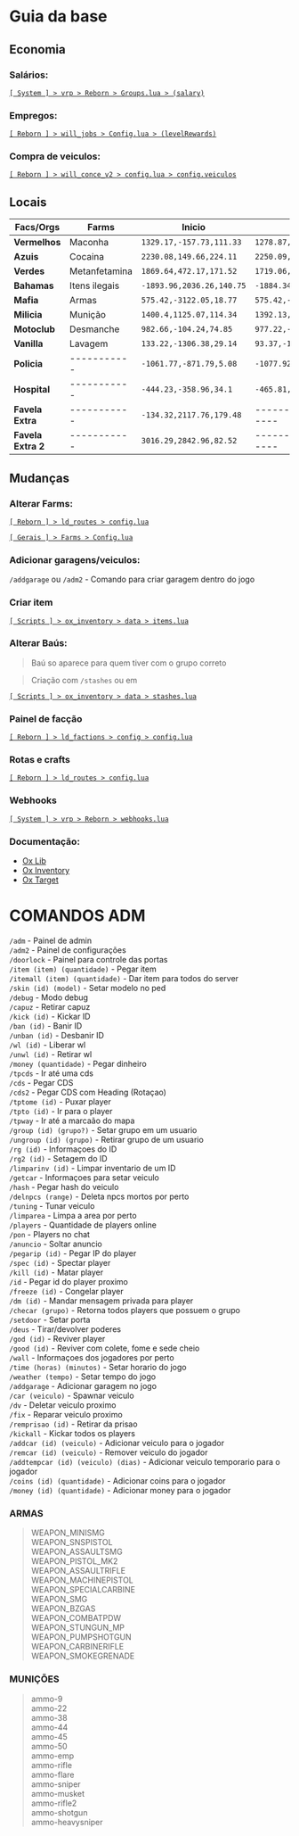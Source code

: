 # Guia da base

## Economia

### Salários:

[`[ System ] > vrp > Reborn > Groups.lua > (salary)`](./[%20System%20]/vrp/Reborn/Groups.lua)

### Empregos:

[`[ Reborn ] > will_jobs > Config.lua > (levelRewards)`](./[%20Reborn%20]/will_jobs/Config.lua)

### Compra de veiculos:

[`[ Reborn ] > will_conce_v2 > config.lua > config.veiculos`](./[%20Reborn%20]/will_conce_v2/config.lua)

## Locais

| Facs/Orgs          | Farms         | Inicio                    | Baus                      | Farm Loc                  |
| ------------------ | ------------- | ------------------------- | ------------------------- | ------------------------- |
| **Vermelhos**      | Maconha       | `1329.17,-157.73,111.33`  | `1278.87,-195.74,105.08`  | `99.78,6344.38,31.38`     |
| **Azuis**          | Cocaina       | `2230.08,149.66,224.11`   | `2250.09,51.49,251.42`    | `-1105.13,4952.35,218.65` |
| **Verdes**         | Metanfetamina | `1869.64,472.17,171.52`   | `1719.06,396.15,245.27`   | `1493.17,6390.24,21.26`   |
| **Bahamas**        | Itens ilegais | `-1893.96,2036.26,140.75` | `-1884.34,2069.89,145.58` | `-1855.11,2056.79,135.46` |
| **Mafia**          | Armas         | `575.42,-3122.05,18.77`   | `575.42,-3122.05,18.77`   | `591.47,-3273.54,6.07`    |
| **Milicia**        | Munição       | `1400.4,1125.07,114.34`   | `1392.13,1134.07,109.75`  | `1405.88,1137.7,109.75`   |
| **Motoclub**       | Desmanche     | `982.66,-104.24,74.85`    | `977.22,-104.03,74.85`    | `474.78,-1308.48,29.2`    |
| **Vanilla**        | Lavagem       | `133.22,-1306.38,29.14`   | `93.37,-1291.34,29.27`    | `110.8,-1297.14,29.27`    |
| **Policia**        | -----------   | `-1061.77,-871.79,5.08`   | `-1077.92,-815.81,11.04`  | ----------------------    |
| **Hospital**       | -----------   | `-444.23,-358.96,34.1`    | `-465.81,-293.78,34.92`   | ----------------------    |
| **Favela Extra**   | -----------   | `-134.32,2117.76,179.48`  | ----------------------    | ----------------------    |
| **Favela Extra 2** | -----------   | `3016.29,2842.96,82.52`   | ----------------------    | ----------------------    |

## Mudanças

### Alterar Farms:

[`[ Reborn ] > ld_routes > config.lua`](./[%20Reborn%20]/ld_routes/config.lua)

[`[ Gerais ] > Farms > Config.lua`](./[%20Gerais%20]/Farms/Config.lua)

### Adicionar garagens/veiculos:

`/addgarage` ou `/adm2` - Comando para criar garagem dentro do jogo

### Criar item

[`[ Scripts ] > ox_inventory > data > items.lua`](./[%20Scripts%20]/ox_inventory/data/items.lua)

### Alterar Baús:

> Baú so aparece para quem tiver com o grupo correto

> Criação com `/stashes` ou em

[`[ Scripts ] > ox_inventory > data > stashes.lua`](./[%20Scripts%20]/ox_inventory/data/stashes.lua)

### Painel de facção

[`[ Reborn ] > ld_factions > config > config.lua`](./[%20Reborn%20]/ld_factions/config/config.lua)

### Rotas e crafts

[`[ Reborn ] > ld_routes > config.lua`](./[%20Reborn%20]/ld_routes/config.lua)

### Webhooks

[`[ System ] > vrp > Reborn > webhooks.lua`](./[%20System%20]/vrp/Reborn/webhooks.lua)

### Documentação:

- [Ox Lib](https://overextended.dev/ox_lib)
- [Ox Inventory](https://overextended.dev/ox_inventory)
- [Ox Target](https://overextended.dev/ox_target)

# COMANDOS ADM

`/adm` - Painel de admin <br>
`/adm2` - Painel de configurações <br>
`/doorlock` - Painel para controle das portas <br>
`/item (item) (quantidade)` - Pegar item <br>
`/itemall (item) (quantidade)` - Dar item para todos do server <br>
`/skin (id) (model)` - Setar modelo no ped <br>
`/debug` - Modo debug <br>
`/capuz` - Retirar capuz <br>
`/kick (id)` - Kickar ID <br>
`/ban (id)` - Banir ID <br>
`/unban (id)` - Desbanir ID <br>
`/wl (id)` - Liberar wl <br>
`/unwl (id)` - Retirar wl <br>
`/money (quantidade)` - Pegar dinheiro <br>
`/tpcds` - Ir até uma cds <br>
`/cds` - Pegar CDS <br>
`/cds2` - Pegar CDS com Heading (Rotaçao) <br>
`/tptome (id)` - Puxar player <br>
`/tpto (id)` - Ir para o player <br>
`/tpway` - Ir até a marcaão do mapa <br>
`/group (id) (grupo?)` - Setar grupo em um usuario <br>
`/ungroup (id) (grupo)` - Retirar grupo de um usuario <br>
`/rg (id)` - Informaçoes do ID <br>
`/rg2 (id)` - Setagem do ID <br>
`/limparinv (id)` - Limpar inventario de um ID <br>
`/getcar` - Informaçoes para setar veiculo <br>
`/hash` - Pegar hash do veiculo <br>
`/delnpcs (range)` - Deleta npcs mortos por perto <br>
`/tuning` - Tunar veiculo <br>
`/limparea` - Limpa a area por perto <br>
`/players` - Quantidade de players online <br>
`/pon` - Players no chat <br>
`/anuncio` - Soltar anuncio <br>
`/pegarip (id)` - Pegar IP do player <br>
`/spec (id)` - Spectar player <br>
`/kill (id)` - Matar player <br>
`/id` - Pegar id do player proximo <br>
`/freeze (id)` - Congelar player <br>
`/dm (id)` - Mandar mensagem privada para player <br>
`/checar (grupo)` - Retorna todos players que possuem o grupo <br>
`/setdoor` - Setar porta <br>
`/deus` - Tirar/devolver poderes <br>
`/god (id)` - Reviver player <br>
`/good (id)` - Reviver com colete, fome e sede cheio <br>
`/wall` - Informaçoes dos jogadores por perto <br>
`/time (horas) (minutos)` - Setar horario do jogo <br>
`/weather (tempo)` - Setar tempo do jogo <br>
`/addgarage` - Adicionar garagem no jogo <br>
`/car (veiculo)` - Spawnar veiculo <br>
`/dv` - Deletar veiculo proximo <br>
`/fix` - Reparar veiculo proximo <br>
`/remprisao (id)` - Retirar da prisao<br>
`/kickall` - Kickar todos os players <br>
`/addcar (id) (veiculo)` - Adicionar veiculo para o jogador <br>
`/remcar (id) (veiculo)` - Remover veiculo do jogador <br>
`/addtempcar (id) (veiculo) (dias)` - Adicionar veiculo temporario para o jogador <br>
`/coins (id) (quantidade)` - Adicionar coins para o jogador <br>
`/money (id) (quantidade)` - Adicionar money para o jogador <br>

### ARMAS

> WEAPON_MINISMG <br>
> WEAPON_SNSPISTOL <br>
> WEAPON_ASSAULTSMG <br>
> WEAPON_PISTOL_MK2 <br>
> WEAPON_ASSAULTRIFLE <br>
> WEAPON_MACHINEPISTOL <br>
> WEAPON_SPECIALCARBINE <br>
> WEAPON_SMG <br>
> WEAPON_BZGAS <br>
> WEAPON_COMBATPDW <br>
> WEAPON_STUNGUN_MP <br>
> WEAPON_PUMPSHOTGUN <br>
> WEAPON_CARBINERIFLE <br>
> WEAPON_SMOKEGRENADE <br>

### MUNIÇÕES

> ammo-9 <br>
> ammo-22 <br>
> ammo-38 <br>
> ammo-44 <br>
> ammo-45 <br>
> ammo-50 <br>
> ammo-emp <br>
> ammo-rifle <br>
> ammo-flare <br>
> ammo-sniper <br>
> ammo-musket <br>
> ammo-rifle2 <br>
> ammo-shotgun <br>
> ammo-heavysniper <br>
